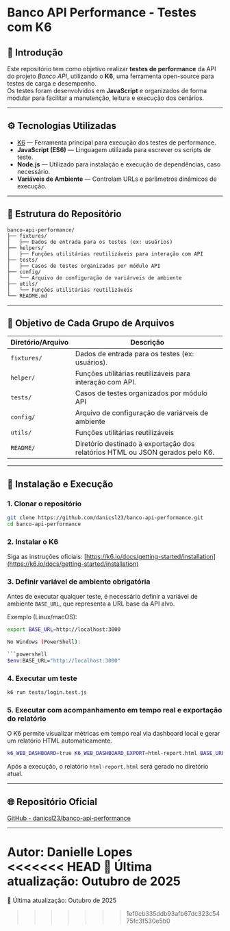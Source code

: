 # Banco API Performance - Testes com K6

## 🧩 Introdução

Este repositório tem como objetivo realizar **testes de performance** da API do projeto *Banco API*, utilizando o **K6**, uma ferramenta open-source para testes de carga e desempenho.  
Os testes foram desenvolvidos em **JavaScript** e organizados de forma modular para facilitar a manutenção, leitura e execução dos cenários.

---

## ⚙️ Tecnologias Utilizadas

- [K6](https://k6.io) — Ferramenta principal para execução dos testes de performance.  
- **JavaScript (ES6)** — Linguagem utilizada para escrever os scripts de teste.  
- **Node.js** — Utilizado para instalação e execução de dependências, caso necessário.  
- **Variáveis de Ambiente** — Controlam URLs e parâmetros dinâmicos de execução.

---

## 📁 Estrutura do Repositório

```
banco-api-performance/
├── fixtures/
│   ├── Dados de entrada para os testes (ex: usuários)
├── helpers/
│   ├── Funções utilitárias reutilizáveis para interação com API
├── tests/
│   ├── Casos de testes organizados por módulo API
├── config/
│   └── Arquivo de configuração de variárveis de ambiente
├── utils/
│   └── Funções utilitárias reutilizáveis
└── README.md
```

---

## 🎯 Objetivo de Cada Grupo de Arquivos

| Diretório/Arquivo | Descrição |
|--------------------|-----------|
| `fixtures/` | Dados de entrada para os testes (ex: usuários). |
| `helper/` | Funções utilitárias reutilizáveis para interação com API. |
| `tests/` | Casos de testes organizados por módulo API |
| `config/` | Arquivo de configuração de variárveis de ambiente|
| `utils/` | Funções utilitárias reutilizáveis |
| `README/` | Diretório destinado à exportação dos relatórios HTML ou JSON gerados pelo K6. |

---

## 🚀 Instalação e Execução

### 1. Clonar o repositório

```bash
git clone https://github.com/danicsl23/banco-api-performance.git
cd banco-api-performance
```

### 2. Instalar o K6

Siga as instruções oficiais: [https://k6.io/docs/getting-started/installation](https://k6.io/docs/getting-started/installation)

### 3. Definir variável de ambiente obrigatória

Antes de executar qualquer teste, é necessário definir a variável de ambiente `BASE_URL`, que representa a URL base da API alvo.

Exemplo (Linux/macOS):

```bash
export BASE_URL=http://localhost:3000

No Windows (PowerShell):

```powershell
$env:BASE_URL="http://localhost:3000"
```

### 4. Executar um teste

```bash
k6 run tests/login.test.js
```

### 5. Executar com acompanhamento em tempo real e exportação do relatório

O K6 permite visualizar métricas em tempo real via dashboard local e gerar um relatório HTML automaticamente.

```bash
k6_WEB_DASHBOARD=true K6_WEB_DASHBOARD_EXPORT=html-report.html BASE_URL=http://localhost:3000 k6 run tests/login.test.js
```

Após a execução, o relatório `html-report.html` será gerado no diretório atual.

---

## 🌐 Repositório Oficial

[GitHub - danicsl23/banco-api-performance](https://github.com/danicsl23/banco-api-performance)

---

**Autor:** Danielle Lopes  
<<<<<<< HEAD
📅 Última atualização: Outubro de 2025
=======
📅 Última atualização: Outubro de 2025
>>>>>>> 1ef0cb335ddb93afb67dc323c5475fc3f530e5b0
